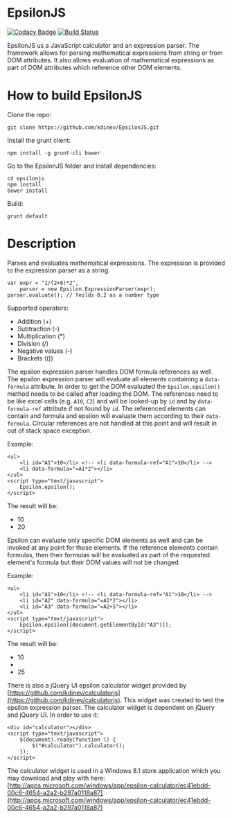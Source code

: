 EpsilonJS
=========
[![Codacy Badge](https://www.codacy.com/project/badge/3d2d4cba93d94dc59cbbad849f7c9fbe)](https://www.codacy.com/public/kdinev/EpsilonJS) [![Build Status](https://travis-ci.org/kdinev/EpsilonJS.svg?branch=master)](https://travis-ci.org/kdinev/EpsilonJS)

EpsilonJS us a JavaScript calculator and an expression parser. The framework allows for parsing mathematical expressions from string or from DOM attributes. It also allows evaluation of mathematical expressions as part of DOM attributes which reference other DOM elements.

How to build EpsilonJS
=========

Clone the repo:

    git clone https://github.com/kdinev/EpsilonJS.git
    
Install the grunt client:

    npm install -g grunt-cli bower
    
Go to the EpsilonJS folder and install dependencies:

    cd epsilonjs
    npm install
    bower install
    
Build:

    grunt default

Description
=========

Parses and evaluates mathematical expressions. The expression is provided to the expression parser as a string.

    var expr = "1/(2+8)*2",
        parser = new Epsilon.ExpressionParser(expr);
    parser.evaluate(); // Yeilds 0.2 as a number type
    
Supported operators:

 * Addition (+)
 * Subtraction (-)
 * Multiplication (*)
 * Division (/)
 * Negative values (-)
 * Brackets (())

The epsilon expression parser handles DOM formula references as well. The epsilon expression parser will evaluate all elements containing a `data-formula` attribute. In order to get the DOM evaluated the `Epsilon.epsilon()` method needs to be called after loading the DOM. The references need to be like excel cells (e.g. `A10`, `C2`) and will be looked-up by `id` and by `data-formula-ref` attribute if not found by `id`. The referenced elements can contain and formula and epsilon will evaluate them according to their `data-formula`. Circular references are not handled at this point and will result in out of stack space exception.

Example:

    <ul>
        <li id="A1">10</li> <!-- <li data-formula-ref="A1">10</li> -->
        <li data-formula="=A1*2"></li>
    </ul>
    <script type="text/javascript">
        Epsilon.epsilon();
    </script>
    
The result will be:

 * 10
 * 20

Epsilon can evaluate only specific DOM elements as well and can be invoked at any point for those elements. If the reference elements contain formulas, then their formulas will be evaluated as part of the requested element's formula but their DOM values will not be changed.

Example:

    <ul>
        <li id="A1">10</li> <!-- <li data-formula-ref="A1">10</li> -->
        <li id="A2" data-formula="=A1*2"></li>
        <li id="A3" data-formula="=A2+5"></li>
    </ul>
    <script type="text/javascript">
        Epsilon.epsilon([document.getElementById("A3")]);
    </script>

The result will be:

 * 10
 * 
 * 25

There is also a jQuery UI epsilon calculator widget provided by [https://github.com/kdinev/calculatorjs](https://github.com/kdinev/calculatorjs). This widget was created to test the epsilon expression parser. The calculator widget is dependent on jQuery and jQuery UI. In order to use it:
    
    <div id="calculator"></div>
    <script type="text/javascript">
		$(document).ready(function () {
			$("#calculator").calculator();
		});
	</script>

The calculator widget is used in a Windows 8.1 store application which you may download and play with here: [http://apps.microsoft.com/windows/app/epsilon-calculator/ec41ebdd-00c6-4654-a2a2-b297a0118a87](http://apps.microsoft.com/windows/app/epsilon-calculator/ec41ebdd-00c6-4654-a2a2-b297a0118a87)
